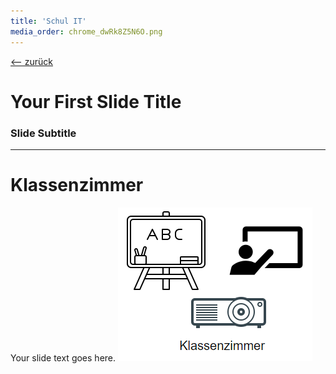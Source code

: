```yaml
---
title: 'Schul IT'
media_order: chrome_dwRk8Z5N6O.png
---
```


[<-- zurück](../../it_schule/01)
# Your First Slide Title

### Slide Subtitle

---

# Klassenzimmer

Your slide text goes here.
![inline 20%](chrome_dwRk8Z5N6O.png)
